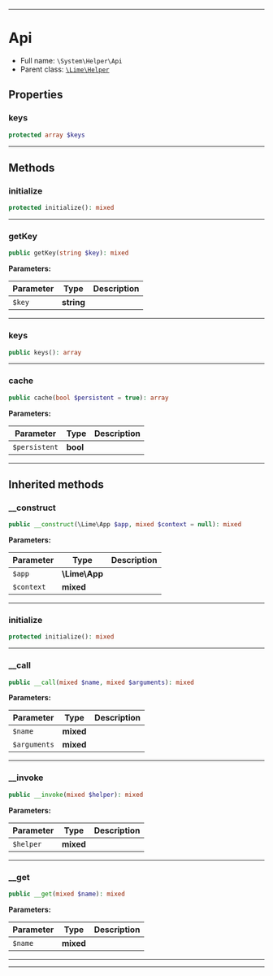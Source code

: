 ***

# Api

* Full name: `\System\Helper\Api`
* Parent class: [`\Lime\Helper`](../../Lime/Helper.md)

## Properties

### keys

```php
protected array $keys
```

***

## Methods

### initialize

```php
protected initialize(): mixed
```

***

### getKey

```php
public getKey(string $key): mixed
```

**Parameters:**

| Parameter | Type | Description |
|-----------|------|-------------|
| `$key` | **string** |  |

***

### keys

```php
public keys(): array
```

***

### cache

```php
public cache(bool $persistent = true): array
```

**Parameters:**

| Parameter | Type | Description |
|-----------|------|-------------|
| `$persistent` | **bool** |  |

***

## Inherited methods

### __construct

```php
public __construct(\Lime\App $app, mixed $context = null): mixed
```

**Parameters:**

| Parameter | Type | Description |
|-----------|------|-------------|
| `$app` | **\Lime\App** |  |
| `$context` | **mixed** |  |

***

### initialize

```php
protected initialize(): mixed
```

***

### __call

```php
public __call(mixed $name, mixed $arguments): mixed
```

**Parameters:**

| Parameter | Type | Description |
|-----------|------|-------------|
| `$name` | **mixed** |  |
| `$arguments` | **mixed** |  |

***

### __invoke

```php
public __invoke(mixed $helper): mixed
```

**Parameters:**

| Parameter | Type | Description |
|-----------|------|-------------|
| `$helper` | **mixed** |  |

***

### __get

```php
public __get(mixed $name): mixed
```

**Parameters:**

| Parameter | Type | Description |
|-----------|------|-------------|
| `$name` | **mixed** |  |

***


***

